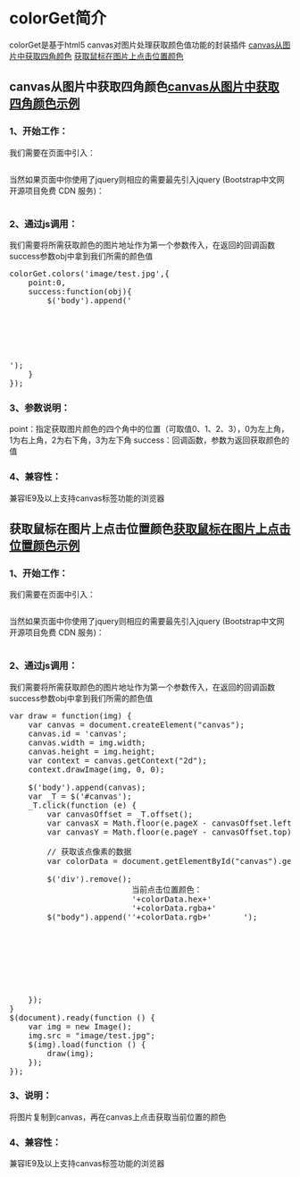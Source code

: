 <h1>colorGet简介</h1>

colorGet是基于html5 canvas对图片处理获取颜色值功能的封装插件
<a href="#colorGet1">canvas从图片中获取四角颜色</a>
<a href="#colorGet2">获取鼠标在图片上点击位置颜色</a>
<h2>canvas从图片中获取四角颜色<a href="http://www.shdnfw.com/plugin/colorGet/demo1.html">canvas从图片中获取四角颜色示例</a></h2>

<h3>1、开始工作：</h3>

我们需要在页面中引入：
<pre><script type="text/javascript" src="....../colorGet.js"></script></pre>
当然如果页面中你使用了jquery则相应的需要最先引入jquery (Bootstrap中文网开源项目免费 CDN 服务)：
<pre><script type="text/javascript" src="//cdn.bootcss.com/jquery/1.9.1/jquery.min.js"></script></pre>
<h3>2、通过js调用：</h3>

我们需要将所需获取颜色的图片地址作为第一个参数传入，在返回的回调函数success参数obj中拿到我们所需的颜色值
<pre>colorGet.colors('image/test.jpg',{
	point:0,
	success:function(obj){
		$('body').append('<div style="height:100px;width:100px;background-color:'+obj.hex+'"></div>');
	}
});</pre>
<h3>3、参数说明：</h3>

point：指定获取图片颜色的四个角中的位置（可取值0、1、2、3），0为左上角，1为右上角，2为右下角，3为左下角
success：回调函数，参数为返回获取颜色的值
<h3>4、兼容性：</h3>

兼容IE9及以上支持canvas标签功能的浏览器
<h2>获取鼠标在图片上点击位置颜色<a href="http://www.shdnfw.com/plugin/colorGet/demo2.html">获取鼠标在图片上点击位置颜色示例</a></h2>

<h3>1、开始工作：</h3>

我们需要在页面中引入：
<pre><script type="text/javascript" src="....../colorGetActive.js"></script></pre>
当然如果页面中你使用了jquery则相应的需要最先引入jquery (Bootstrap中文网开源项目免费 CDN 服务)：
<pre><script type="text/javascript" src="//cdn.bootcss.com/jquery/1.9.1/jquery.min.js"></script></pre>
<h3>2、通过js调用：</h3>

我们需要将所需获取颜色的图片地址作为第一个参数传入，在返回的回调函数success参数obj中拿到我们所需的颜色值
<pre>var draw = function(img) {
	var canvas = document.createElement("canvas");
	canvas.id = 'canvas';
	canvas.width = img.width;
	canvas.height = img.height;
	var context = canvas.getContext("2d");
	context.drawImage(img, 0, 0);

	$('body').append(canvas);
	var _T = $('#canvas');
	_T.click(function (e) {
		var canvasOffset = _T.offset();
		var canvasX = Math.floor(e.pageX - canvasOffset.left);
		var canvasY = Math.floor(e.pageY - canvasOffset.top);

		// 获取该点像素的数据
		var colorData = document.getElementById("canvas").getPixelColor(canvasX, canvasY);

		$('div').remove();
		$("body").append('<div style="height:200px;width:200px;display:inline-block;background-color:'+colorData.hex+'">当前点击位置颜色：<br>'+colorData.hex+'<br>'+colorData.rgba+'<br>'+colorData.rgb+'</div>');
	});
}
$(document).ready(function () {
	var img = new Image();
	img.src = "image/test.jpg";
	$(img).load(function () {
		draw(img);
	});
});</pre>

<h3>3、说明：</h3>

将图片复制到canvas，再在canvas上点击获取当前位置的颜色
<h3>4、兼容性：</h3>

兼容IE9及以上支持canvas标签功能的浏览器
